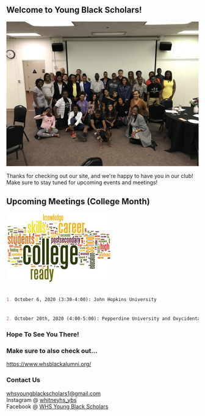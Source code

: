 ## Welcome to Young Black Scholars!  

![YBS Picture #2](YBSGroupPhoto.JPG)

Thanks for checking out our site, and we're happy to have you in our club! Make sure to stay tuned for upcoming events and meetings!  


## Upcoming Meetings (College Month)
![College Month](College.jpeg)
```markdown

1. October 6, 2020 (3:30-4:00): John Hopkins University  


2. October 20th, 2020 (4:00-5:00): Pepperdine University and Oxycidental College

```
### Hope To See You There!  



### Make sure to also check out...
<https://www.whsblackalumni.org/>  

### Contact Us
<whsyoungblackscholars1@gmail.com>   
Instagram @ [whitneyhs_ybs](https://www.instagram.com/whitneyhs_ybs/)   
Facebook @ [WHS Young Black Scholars](https://www.facebook.com/WHSYBS)




